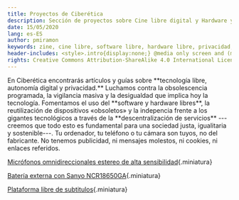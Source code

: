 ```yaml
---
title: Proyectos de Ciberética
description: Sección de proyectos sobre Cine libre digital y Hardware y software libres.
date: 15/05/2020
lang: es-ES
author: pmiramon
keywords: zine, cine libre, software libre, hardware libre, privacidad, tecnología libre, autonomia digital, magic lantern, coreboot, libreboot, thinkpad, EM272
header-includes: <style>.intro{display:none;} @media only screen and (min-width:665px) {a.seleccion.proyectos::before{content:"➞ "; font-weight:bolder;}}</style>
rights: Creative Commons Attribution-ShareAlike 4.0 International License
---
```


<div id="presentacion">
En Ciberética encontrarás artículos y guías sobre **tecnología libre, autonomía digital y privacidad.** Luchamos contra la obsolescencia programada, la vigilancia masiva y la desigualdad que implica hoy la tecnología. Fomentamos el uso del **software y hardware libres**, la reutilización de dispositivos «obsoletos» y la indepencia frente a los gigantes tecnológicos a través de la **descentralización de servicios** ---creemos que todo esto es fundamental para una sociedad justa, igualitaria y sostenible---. Tu ordenador, tu teléfono o tu cámara son tuyos, no del fabricante. No tenemos publicidad, ni mensajes molestos, ni cookies, ni enlaces referidos.
</div>

<div class="articulos destacados">

[Micrófonos omnidireccionales estereo de alta sensibilidad](#intro){.miniatura}

[Batería externa con Sanyo NCR18650GA](#intro){.miniatura}

[Plataforma libre de subtitulos](prueba-texto.html){.miniatura}
</div>
